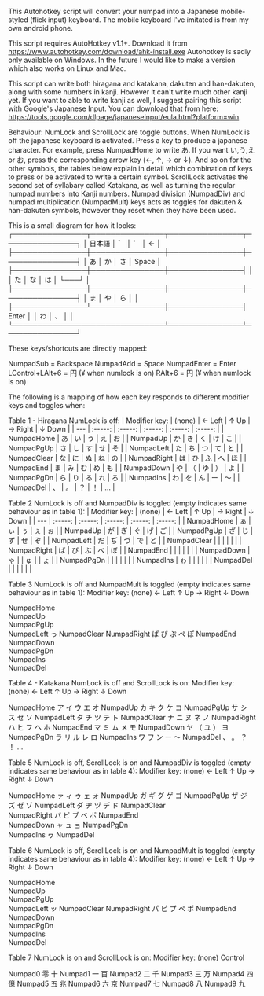 This Autohotkey script will convert your numpad into a Japanese mobile-styled (flick input) keyboard. 
The mobile keyboard I've imitated is from my own android phone.

This script requires AutoHotkey v1.1+. Download it from https://www.autohotkey.com/download/ahk-install.exe
Autohotkey is sadly only available on Windows. In the future I would like to make a version which also works on Linux and Mac.

This script can write both hiragana and katakana, dakuten and han-dakuten, along with some numbers in kanji. However it can't write much other kanji yet.
If you want to able to write kanji as well, I suggest pairing this script with Google's Japanese Input. You can download that from here: 
https://tools.google.com/dlpage/japaneseinput/eula.html?platform=win

Behaviour: 
NumLock and ScrollLock are toggle buttons. When NumLock is off the japanese keyboard is activated. 
Press a key to produce a japanese character. For example, press NumpadHome to write あ. If you want い,う,え or お, 
press the corresponding arrow key (←, ↑, → or ↓). And so on for the other symbols, the tables below explain in detail 
which combination of keys to press or be activated to write a certain symbol.
ScrollLock activates the second set of syllabary called Katakana, as well as turning the regular numpad numbers into Kanji numbers.
Numpad division (NumpadDiv) and numpad multiplication (NumpadMult) keys acts as toggles for dakuten & han-dakuten symbols, 
however they reset when they have been used. 

This is a small diagram for how it looks:
┌───────────────┬───────────────┬───────────────┬───────────────┐
│     日本語	│	゛	│	゜	│	←	│
├───────────────┼───────────────┼───────────────┼───────────────┤
│	あ	│	か	│	さ	│     Space	│
├───────────────┼───────────────┼───────────────┤		│
│	た	│	な	│	は	│     └───┘	│
├───────────────┼───────────────┼───────────────┼───────────────┤
│	ま	│	や	│	ら	│		│
├───────────────┴───────────────┼───────────────┤     Enter	│
│			わ	│	、	│		│
└───────────────────────────────┴───────────────┴───────────────┘
	  
These keys/shortcuts are directly mapped:

NumpadSub 		= Backspace
NumpadAdd 		= Space
NumpadEnter 		= Enter
LControl+LAlt+6		= 円 (¥ when numlock is on)
RAlt+6			= 円 (¥ when numlock is on)

The following is a mapping of how each key responds to different modifier keys and toggles when:

Table 1 - Hiragana
NumLock is off:
| Modifier key: | (none) | ← Left | ↑ Up | → Right | ↓ Down |
| --- | :-----: | :-----: | :-----: | :-----: | :-----: |
| NumpadHome | あ | い | う | え | お |
| NumpadUp | か | き | く | け | こ |
| NumpadPgUp | さ | し | す | せ | そ |
| NumpadLeft | た | ち | つ | て | と |
| NumpadClear | な | に | ぬ | ね | の |
| NumpadRight | は | ひ | ふ | へ | ほ |
| NumpadEnd | ま | み | む | め | も |
| NumpadDown | や | （ | ゆ | ） | よ |
| NumpadPgDn | ら | り | る | れ | ろ |
| NumpadIns | わ | を | ん | ー | 〜 |
| NumpadDel | 、 | 。 | ？ | ！ | … |

Table  2
NumLock is off and NumpadDiv is toggled (empty indicates same behaviour as in table 1):
| Modifier key: | (none) | ← Left | ↑ Up | → Right | ↓ Down |
| --- | :-----: | :-----: | :-----: | :-----: | :-----: |
| NumpadHome | ぁ | ぃ | ぅ | ぇ | ぉ |
| NumpadUp | が | ぎ | ぐ | げ | ご |
| NumpadPgUp | ざ | じ | ず | ぜ | ぞ |
| NumpadLeft | だ | ぢ | づ | で | ど |
| NumpadClear |   |   |   |   |   |
| NumpadRight | ば | び | ぶ | べ | ぼ |
| NumpadEnd |   |   |   |   |   |
| NumpadDown | ゃ |   | ゅ |   | ょ |
| NumpadPgDn |   |   |   |   |   |
| NumpadIns | ゎ |   |   |   |   |
| NumpadDel |   |   |   |   |   |

Table  3
NumLock is off and NumpadMult is toggled (empty indicates same behaviour as in table 1):
Modifier key:		(none)		← Left		↑ Up		→ Right		↓ Down
			
NumpadHome			
NumpadUp		
NumpadPgUp		
NumpadLeft						っ
NumpadClear	
NumpadRight		ぱ		ぴ		ぷ		ぺ		ぽ
NumpadEnd		
NumpadDown		
NumpadPgDn		
NumpadIns		
NumpadDel	

Table  4 - Katakana
NumLock is off and ScrollLock is on:
Modifier key:		(none)		← Left		↑ Up		→ Right		↓ Down
			
NumpadHome		ア		イ		ウ		エ		オ
NumpadUp		カ		キ		ク		ケ		コ
NumpadPgUp		サ		シ		ス		セ		ソ
NumpadLeft		タ		チ		ツ		テ		ト
NumpadClear		ナ		ニ		ヌ		ネ		ノ
NumpadRight		ハ		ヒ		フ		ヘ		ホ
NumpadEnd		マ		ミ		ム		メ		モ
NumpadDown		ヤ		（		ユ		）		ヨ
NumpadPgDn		ラ		リ		ル		レ		ロ
NumpadIns		ワ		ヲ		ン		ー		〜
NumpadDel		、		。		？		！		…

Table  5
NumLock is off, ScrollLock is on and NumpadDiv is toggled (empty indicates same behaviour as in table 4):
Modifier key:		(none)		← Left		↑ Up		→ Right		↓ Down
			
NumpadHome		ァ		ィ		ゥ		ェ		ォ
NumpadUp		ガ		ギ		グ		ゲ		ゴ
NumpadPgUp		ザ		ジ		ズ		ゼ		ゾ
NumpadLeft		ダ		ヂ		ヅ		デ		ド
NumpadClear		
NumpadRight		バ		ビ		ブ		ベ		ボ
NumpadEnd		
NumpadDown		ャ				ュ				ョ
NumpadPgDn		
NumpadIns		ヮ
NumpadDel		

Table  6
NumLock is off, ScrollLock is on and NumpadMult is toggled (empty indicates same behaviour as in table 4):
Modifier key:		(none)		← Left		↑ Up		→ Right		↓ Down
			
NumpadHome		
NumpadUp		
NumpadPgUp		
NumpadLeft						ッ
NumpadClear
NumpadRight		パ		ピ		プ		ペ		ポ
NumpadEnd		
NumpadDown		
NumpadPgDn		
NumpadIns		
NumpadDel	

Table  7
NumLock is on and ScrollLock is on:
Modifier key:		(none)		Control
			
Numpad0 		零		十
Numpad1 		一		百
Numpad2 		二		千
Numpad3 		三		万
Numpad4 		四		億
Numpad5 		五		兆
Numpad6 		六		京
Numpad7			七
Numpad8			八
Numpad9			九

